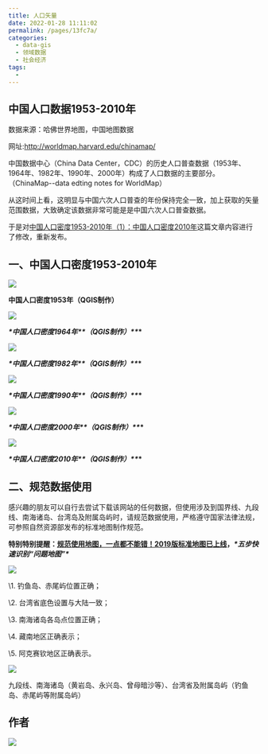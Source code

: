 ```yaml
---
title: 人口矢量
date: 2022-01-28 11:11:02
permalink: /pages/13fc7a/
categories:
  - data-gis
  - 领域数据
  - 社会经济
tags:
  - 
---
```

## **中国人口数据1953-2010年**

数据来源：哈佛世界地图，中国地图数据

网址:http://worldmap.harvard.edu/chinamap/

中国数据中心（China Data Center，CDC）的历史人口普查数据（1953年、1964年、1982年、1990年、2000年）构成了人口数据的主要部分。（ChinaMap--data edting notes for WorldMap）

从这时间上看，这明显与中国六次人口普查的年份保持完全一致，加上获取的矢量范围数据，大致确定该数据非常可能是是中国六次人口普查数据。

于是对[中国人口密度1953-2010年（1）：中国人口密度2010年](http://mp.weixin.qq.com/s?__biz=MzIyMTE1MzMwOA==&mid=2247484174&idx=1&sn=3f432f99ce9e370c7cbe9ade71d66e2e&chksm=97c0527da0b7db6ba9be4db0782ee356ad4c7def19225f696efe0e87d4a0cea7e34294ceab81&scene=21#wechat_redirect)这篇文章内容进行了修改，重新发布。

## **一、中国人口密度1953-2010年**

![](http://pics.landcover100.com/pics//img/202201281114509.png)

**中国人口密度1953年（QGIS制作）**

![](http://pics.landcover100.com/pics//img/202201281114152.png)

***\*中国人口密度1964年\*\*（QGIS制作）\*\**\***

![](http://pics.landcover100.com/pics//img/202201281115859.png)

***\*中国人口密度1982年\*\*（QGIS制作）\*\**\***

![](http://pics.landcover100.com/pics//img/202201281115858.png)

***\*中国人口密度1990年\*\*（QGIS制作）\*\**\***

![](http://pics.landcover100.com/pics//img/202201281116015.png)

***\*中国人口密度2000年\*\*（QGIS制作）\*\**\***

![](http://pics.landcover100.com/pics//img/202201281117542.png)

***\*中国人口密度2010年\*\*（QGIS制作）\*\**\***



## **二、规范数据使用**

感兴趣的朋友可以自行去尝试下载该网站的任何数据，但使用涉及到国界线、九段线、南海诸岛、台湾岛及附属岛屿时，请规范数据使用，严格遵守国家法律法规，可参照自然资源部发布的标准地图制作规范。



**特别特别提醒：****[规范使用地图，一点都不能错！2019版标准地图已上线](http://mp.weixin.qq.com/s?__biz=MzA4MDA0MzcwMA==&mid=2652529763&idx=1&sn=89baf265ff53be445d5b699827a98f7a&chksm=84448fb8b33306ae696d7c086d2e984d652e3d9db898c764cd3e9bbe80b467aa624ebd511421&scene=21#wechat_redirect)****，*****\*五步快速识别“问题地图”\****

![](http://pics.landcover100.com/pics//img/202201281118958.png)



\1. 钓鱼岛、赤尾屿位置正确；

\2. 台湾省底色设置与大陆一致；

\3. 南海诸岛各岛点位置正确；

\4. 藏南地区正确表示； 

\5. 阿克赛钦地区正确表示。

![](http://pics.landcover100.com/pics//img/202201281118586.png)

九段线、南海诸岛（黄岩岛、永兴岛、曾母暗沙等）、台湾省及附属岛屿（钓鱼岛、赤尾屿等附属岛屿）

## 作者

![](http://pics.landcover100.com/pics//img/202201281034183.png)